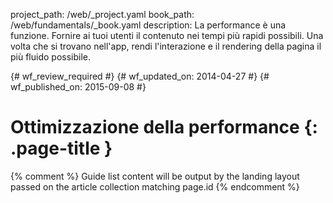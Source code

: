 project_path: /web/_project.yaml
book_path: /web/fundamentals/_book.yaml
description: La performance è una funzione. Fornire ai tuoi utenti il contenuto nei tempi più rapidi possibili. Una volta che si trovano nell'app, rendi l'interazione e il rendering della pagina il più fluido possibile.

{# wf_review_required #}
{# wf_updated_on: 2014-04-27 #}
{# wf_published_on: 2015-09-08 #}

# Ottimizzazione della performance {: .page-title }




{% comment %}
Guide list content will be output by the landing layout passed on the article collection matching page.id
{% endcomment %}


